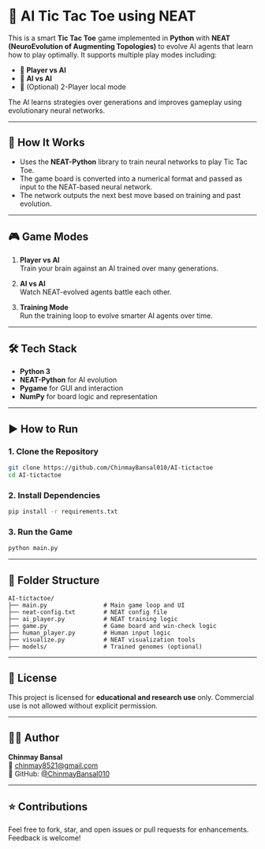 # 🤖 AI Tic Tac Toe using NEAT

This is a smart **Tic Tac Toe** game implemented in **Python** with **NEAT (NeuroEvolution of Augmenting Topologies)** to evolve AI agents that learn how to play optimally. It supports multiple play modes including:

- 👤 **Player vs AI**
- 🤖 **AI vs AI**
- 👥 (Optional) 2-Player local mode

The AI learns strategies over generations and improves gameplay using evolutionary neural networks.

---

## 🧠 How It Works

- Uses the **NEAT-Python** library to train neural networks to play Tic Tac Toe.
- The game board is converted into a numerical format and passed as input to the NEAT-based neural network.
- The network outputs the next best move based on training and past evolution.

---

## 🎮 Game Modes

1. **Player vs AI**  
   Train your brain against an AI trained over many generations.

2. **AI vs AI**  
   Watch NEAT-evolved agents battle each other.

3. **Training Mode**  
   Run the training loop to evolve smarter AI agents over time.

---

## 🛠 Tech Stack

- **Python 3**
- **NEAT-Python** for AI evolution
- **Pygame** for GUI and interaction
- **NumPy** for board logic and representation

---

## ▶️ How to Run

### 1. Clone the Repository
```bash
git clone https://github.com/ChinmayBansal010/AI-tictactoe
cd AI-tictactoe
```

### 2. Install Dependencies
```bash
pip install -r requirements.txt
```

### 3. Run the Game
```bash
python main.py
```

---

## 📂 Folder Structure

```
AI-tictactoe/
├── main.py                # Main game loop and UI
├── neat-config.txt        # NEAT config file
├── ai_player.py           # NEAT training logic
├── game.py                # Game board and win-check logic
├── human_player.py        # Human input logic
├── visualize.py           # NEAT visualization tools
├── models/                # Trained genomes (optional)
```

---

## 📄 License

This project is licensed for **educational and research use** only. Commercial use is not allowed without explicit permission.

---

## 🙋‍♂️ Author

**Chinmay Bansal**  
📧 chinmay8521@gmail.com  
🔗 GitHub: [@ChinmayBansal010](https://github.com/ChinmayBansal010)

---

## ⭐ Contributions

Feel free to fork, star, and open issues or pull requests for enhancements. Feedback is welcome!
